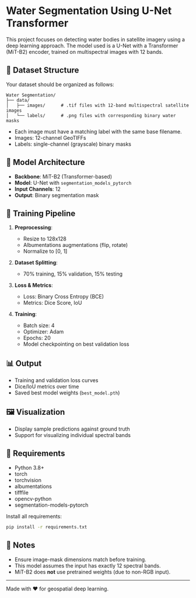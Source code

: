 # Water Segmentation Using U-Net Transformer

This project focuses on detecting water bodies in satellite imagery using a deep learning approach. The model used is a U-Net with a Transformer (MiT-B2) encoder, trained on multispectral images with 12 bands.

## 📁 Dataset Structure

Your dataset should be organized as follows:

```
Water Segmentation/
├── data/
│   ├── images/      # .tif files with 12-band multispectral satellite images
│   └── labels/      # .png files with corresponding binary water masks
```

- Each image must have a matching label with the same base filename.
- Images: 12-channel GeoTIFFs
- Labels: single-channel (grayscale) binary masks

## 🚀 Model Architecture

- **Backbone**: MiT-B2 (Transformer-based)
- **Model**: U-Net with `segmentation_models_pytorch`
- **Input Channels**: 12
- **Output**: Binary segmentation mask

## 🧪 Training Pipeline

1. **Preprocessing**:

   - Resize to 128x128
   - Albumentations augmentations (flip, rotate)
   - Normalize to [0, 1]

2. **Dataset Splitting**:

   - 70% training, 15% validation, 15% testing

3. **Loss & Metrics**:

   - Loss: Binary Cross Entropy (BCE)
   - Metrics: Dice Score, IoU

4. **Training**:

   - Batch size: 4
   - Optimizer: Adam
   - Epochs: 20
   - Model checkpointing on best validation loss

## 📊 Output

- Training and validation loss curves
- Dice/IoU metrics over time
- Saved best model weights (`best_model.pth`)

## 🖼️ Visualization

- Display sample predictions against ground truth
- Support for visualizing individual spectral bands

## 🧰 Requirements

- Python 3.8+
- torch
- torchvision
- albumentations
- tifffile
- opencv-python
- segmentation-models-pytorch

Install all requirements:

```bash
pip install -r requirements.txt
```

## 📝 Notes

- Ensure image-mask dimensions match before training.
- This model assumes the input has exactly 12 spectral bands.
- MiT-B2 does **not** use pretrained weights (due to non-RGB input).

---

Made with ❤️ for geospatial deep learning.

